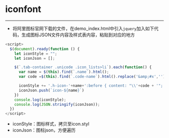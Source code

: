 
# iconfont

----
- 将阿里图标官网下载的文件，在demo_index.html中引入```jquery```加入如下代码，生成图标JSON文件内容及样式表内容，粘贴到对应的地方

```js
<script>
  $(document).ready(function () {
    let iconStyle = "";
    let iconJson = [];

    $(`.tab-container .unicode .icon_lists>li`).each(function() {
      var name = $(this).find(`.name`).html();
      var code =$(this).find(`.code-name`).html().replace('&amp;#x','').replace(';','')

      iconStyle += '.h-icon-'+name+':before { content: "\\'+code + '"; }\n';
      iconJson.push(`icon-${name}`)
    })
    console.log(iconStyle);
    console.log(JSON.stringify(iconJson));
  })
</script>
```
- iconStyle：图标样式，拷贝至icon.styl
- iconJson：图标json，方便遍历
